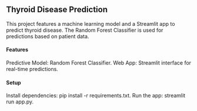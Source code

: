 ## Thyroid Disease Prediction
This project features a machine learning model and a Streamlit app to predict thyroid disease. The Random Forest Classifier is used for predictions based on patient data.

#### Features
Predictive Model: Random Forest Classifier.
Web App: Streamlit interface for real-time predictions.

#### Setup
Install dependencies: pip install -r requirements.txt.
Run the app: streamlit run app.py.


